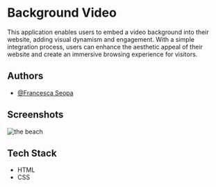 
# Background Video 

This application enables users to embed a video background into their website, adding visual dynamism and engagement. With a simple integration process, users can enhance the aesthetic appeal of their website and create an immersive browsing experience for visitors.




## Authors

- [@Francesca Seopa](https://www.github.com/charbileigh)


## Screenshots

![the beach](https://github.com/charbileigh/Background-Video/assets/44195461/560af4b3-8e68-417e-8a4d-68f332e7ec64)


## Tech Stack

- HTML
- CSS

